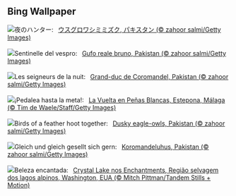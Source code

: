 ## Bing Wallpaper
![](https://www.bing.com/th?id=OHR.DuskyOwls_JA-JP6308123307_UHD.jpg&w=1000)夜のハンター:&nbsp;&ensp;[ウスグロワシミミズク, パキスタン (© zahoor salmi/Getty Images)](https://www.bing.com/th?id=OHR.DuskyOwls_JA-JP6308123307_UHD.jpg)
<br><br/>
![](https://www.bing.com/th?id=OHR.DuskyOwls_IT-IT6847895557_UHD.jpg&w=1000)Sentinelle del vespro:&nbsp;&ensp;[Gufo reale bruno, Pakistan (© zahoor salmi/Getty Images)](https://www.bing.com/th?id=OHR.DuskyOwls_IT-IT6847895557_UHD.jpg)
<br><br/>
![](https://www.bing.com/th?id=OHR.DuskyOwls_FR-FR0673543438_UHD.jpg&w=1000)Les seigneurs de la nuit:&nbsp;&ensp;[Grand-duc de Coromandel, Pakistan (© zahoor salmi/Getty Images)](https://www.bing.com/th?id=OHR.DuskyOwls_FR-FR0673543438_UHD.jpg)
<br><br/>
![](https://www.bing.com/th?id=OHR.LaVueltaJerez_ES-ES7910099478_UHD.jpg&w=1000)¡Pedalea hasta la meta!:&nbsp;&ensp;[La Vuelta en Peñas Blancas, Estepona, Málaga (© Tim de Waele/Staff/Getty Images)](https://www.bing.com/th?id=OHR.LaVueltaJerez_ES-ES7910099478_UHD.jpg)
<br><br/>
![](https://www.bing.com/th?id=OHR.DuskyOwls_EN-GB7904137343_UHD.jpg&w=1000)Birds of a feather hoot together:&nbsp;&ensp;[Dusky eagle-owls, Pakistan (© zahoor salmi/Getty Images)](https://www.bing.com/th?id=OHR.DuskyOwls_EN-GB7904137343_UHD.jpg)
<br><br/>
![](https://www.bing.com/th?id=OHR.DuskyOwls_DE-DE1251666767_UHD.jpg&w=1000)Gleich und gleich gesellt sich gern:&nbsp;&ensp;[Koromandeluhus, Pakistan (© zahoor salmi/Getty Images)](https://www.bing.com/th?id=OHR.DuskyOwls_DE-DE1251666767_UHD.jpg)
<br><br/>
![](https://www.bing.com/th?id=OHR.AlpineLakes_PT-BR5855305419_UHD.jpg&w=1000)Beleza encantada:&nbsp;&ensp;[Crystal Lake nos Enchantments, Região selvagem dos lagos alpinos, Washington, EUA (© Mitch Pittman/Tandem Stills + Motion)](https://www.bing.com/th?id=OHR.AlpineLakes_PT-BR5855305419_UHD.jpg)
<br><br/>
